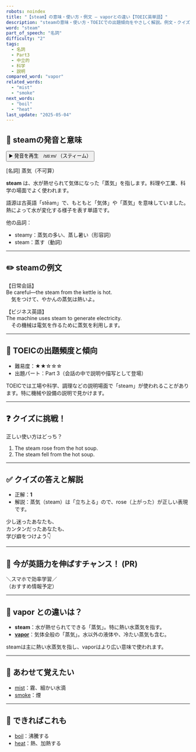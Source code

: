 ```yaml
---
robots: noindex
title: "【steam】の意味・使い方・例文 ― vaporとの違い【TOEIC英単語】"
description: "steamの意味・使い方・TOEICでの出題傾向をやさしく解説。例文・クイズ付きでvaporとの違いもわかりやすく学べます。"
word: "steam"
part_of_speech: "名詞"
difficulty: "2"
tags:
  - 名詞
  - Part3
  - 中立的
  - 科学
  - 説明
compared_word: "vapor"
related_words:
  - "mist"
  - "smoke"
next_words:
  - "boil"
  - "heat"
last_update: "2025-05-04"
---
```


## 🔰 steamの発音と意味

<button class="play-audio" onclick="playTTS('steam')">
  <span class="play-audio-main">
    ▶️ 発音を再生　/stiːm/
  </span>
  <span class="play-audio-sub">
    （スティーム）
  </span>
</button>

[名詞] 蒸気（不可算）

**steam** は、水が熱せられて気体になった「蒸気」を指します。料理や工業、科学の場面でよく使われます。

語源は古英語「stēam」で、もともと「気体」や「蒸気」を意味していました。熱によって水が変化する様子を表す単語です。

他の品詞：  
- steamy：蒸気の多い、蒸し暑い（形容詞）
- steam：蒸す（動詞）

---

## ✏️ steamの例文

【日常会話】  
Be careful—the steam from the kettle is hot.  
　気をつけて、やかんの蒸気は熱いよ。

【ビジネス英語】  
The machine uses steam to generate electricity.  
　その機械は電気を作るために蒸気を利用します。

---

## 🎯 TOEICの出題頻度と傾向

- 難易度：★★☆☆☆
- 出題パート：Part 3（会話の中で説明や描写として登場）

TOEICでは工場や科学、調理などの説明場面で「steam」が使われることがあります。特に機械や設備の説明で見かけます。

---

## ❓ クイズに挑戦！

正しい使い方はどっち？

1. The steam rose from the hot soup.  
2. The steam fell from the hot soup.

---

## ✅ クイズの答えと解説

- 正解：**1**
- 解説：蒸気（steam）は「立ち上る」ので、rose（上がった）が正しい表現です。

少し迷ったあなたも、  
カンタンだったあなたも、  
学び癖をつけよう👇️

---

## 🚀 今が英語力を伸ばすチャンス！ (PR)

<div class="info-center">
＼スマホで効率学習／<br>  
（おすすめ情報予定）
</div>

---

## 🤔  vapor との違いは？

- **steam**：水が熱せられてできる「蒸気」。特に熱い水蒸気を指す。
- **[vapor](/word/vapor/)**：気体全般の「蒸気」。水以外の液体や、冷たい蒸気も含む。

steamは主に熱い水蒸気を指し、vaporはより広い意味で使われます。

---

## 🧩 あわせて覚えたい

- [mist](/word/mist/)：霧、細かい水滴
- [smoke](/word/smoke/)：煙

---

## 📖 できればこれも

- [boil](/word/boil/)：沸騰する
- [heat](/word/heat/)：熱、加熱する

<!-- cvid: aid28_bid05 -->
